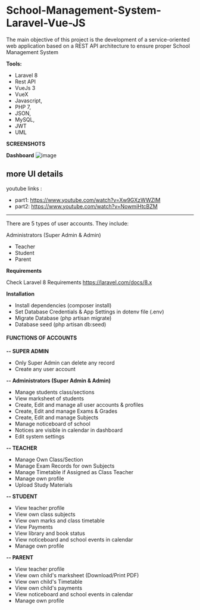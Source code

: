 # School-Management-System-Laravel-Vue-JS

The main objective of this project is the development of a service-oriented web application based on a REST API architecture to ensure proper School Management System

**Tools:** 
 - Laravel 8
 - Rest API
 - VueJs 3
 - VueX
 - Javascript,
 - PHP 7,
 - JSON,
 - MySQL,
 - JWT
 - UML

**SCREENSHOTS** 

**Dashboard**
![image](https://user-images.githubusercontent.com/75706371/185798614-8bbd32d5-0959-4afb-8875-1776bd2281b3.png)

## more UI details

youtube links :
 - part1: https://www.youtube.com/watch?v=Xw9GXzWWZIM
 - part2: https://www.youtube.com/watch?v=NowmiHtcBZM

<hr />  

There are 5 types of user accounts. They include:
 
Administrators (Super Admin & Admin)

- Teacher
- Student
- Parent

**Requirements** 

Check Laravel 8 Requirements https://laravel.com/docs/8.x

**Installation**
- Install dependencies (composer install)
- Set Database Credentials & App Settings in dotenv file (.env)
- Migrate Database (php artisan migrate)
- Database seed (php artisan db:seed)

#### **FUNCTIONS OF ACCOUNTS** 

**-- SUPER ADMIN**
- Only Super Admin can delete any record
- Create any user account
 
**-- Administrators (Super Admin & Admin)**

- Manage students class/sections
- View marksheet of students
- Create, Edit and manage all user accounts & profiles
- Create, Edit and manage Exams & Grades
- Create, Edit and manage Subjects
- Manage noticeboard of school
- Notices are visible in calendar in dashboard
- Edit system settings


**-- TEACHER**
- Manage Own Class/Section
- Manage Exam Records for own Subjects
- Manage Timetable if Assigned as Class Teacher
- Manage own profile
- Upload Study Materials

**-- STUDENT**
- View teacher profile
- View own class subjects
- View own marks and class timetable
- View Payments
- View library and book status
- View noticeboard and school events in calendar
- Manage own profile

**-- PARENT**
- View teacher profile
- View own child's marksheet (Download/Print PDF)
- View own child's Timetable
- View own child's payments
- View noticeboard and school events in calendar
- Manage own profile

